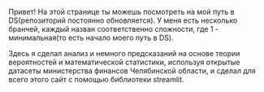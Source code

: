 Привет! На этой странице ты можешь посмотреть на мой путь в DS(репозиторий постоянно обновляется). У меня есть несколько бранчей, каждый назван соответственно сложности, где 1 - минимальная(то есть начало моего путь в DS).

Здесь я сделал анализ и немного предсказаний на основе теории вероятностей и математической статистики, используя открытые датасеты министерства финансов Челябинской области, и сделал для всего этого сайт с помощью библиотеки streamlit. 
